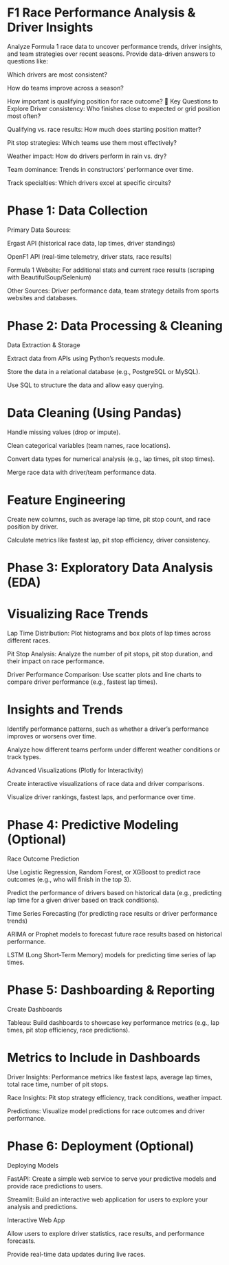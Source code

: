 # F1 Race Performance Analysis & Driver Insights 
Analyze Formula 1 race data to uncover performance trends, driver insights, and team strategies over recent seasons. Provide data-driven answers to questions like:

Which drivers are most consistent?

How do teams improve across a season?

How important is qualifying position for race outcome?
📌 Key Questions to Explore
Driver consistency: Who finishes close to expected or grid position most often?

Qualifying vs. race results: How much does starting position matter?

Pit stop strategies: Which teams use them most effectively?

Weather impact: How do drivers perform in rain vs. dry?

Team dominance: Trends in constructors’ performance over time.

Track specialties: Which drivers excel at specific circuits?


# Phase 1: Data Collection
Primary Data Sources:

Ergast API (historical race data, lap times, driver standings)

OpenF1 API (real-time telemetry, driver stats, race results)

Formula 1 Website: For additional stats and current race results (scraping with BeautifulSoup/Selenium)

Other Sources: Driver performance data, team strategy details from sports websites and databases.

# Phase 2: Data Processing & Cleaning
Data Extraction & Storage

Extract data from APIs using Python’s requests module.

Store the data in a relational database (e.g., PostgreSQL or MySQL).

Use SQL to structure the data and allow easy querying.

# Data Cleaning (Using Pandas)

Handle missing values (drop or impute).

Clean categorical variables (team names, race locations).

Convert data types for numerical analysis (e.g., lap times, pit stop times).

Merge race data with driver/team performance data.

# Feature Engineering

Create new columns, such as average lap time, pit stop count, and race position by driver.

Calculate metrics like fastest lap, pit stop efficiency, driver consistency.

# Phase 3: Exploratory Data Analysis (EDA)
# Visualizing Race Trends

Lap Time Distribution: Plot histograms and box plots of lap times across different races.

Pit Stop Analysis: Analyze the number of pit stops, pit stop duration, and their impact on race performance.

Driver Performance Comparison: Use scatter plots and line charts to compare driver performance (e.g., fastest lap times).

# Insights and Trends

Identify performance patterns, such as whether a driver’s performance improves or worsens over time.

Analyze how different teams perform under different weather conditions or track types.

Advanced Visualizations (Plotly for Interactivity)

Create interactive visualizations of race data and driver comparisons.

Visualize driver rankings, fastest laps, and performance over time.

# Phase 4: Predictive Modeling (Optional)
Race Outcome Prediction

Use Logistic Regression, Random Forest, or XGBoost to predict race outcomes (e.g., who will finish in the top 3).

Predict the performance of drivers based on historical data (e.g., predicting lap time for a given driver based on track conditions).

Time Series Forecasting (for predicting race results or driver performance trends)

ARIMA or Prophet models to forecast future race results based on historical performance.

LSTM (Long Short-Term Memory) models for predicting time series of lap times.

# Phase 5: Dashboarding & Reporting
Create Dashboards

Tableau: Build dashboards to showcase key performance metrics (e.g., lap times, pit stop efficiency, race predictions).



# Metrics to Include in Dashboards

Driver Insights: Performance metrics like fastest laps, average lap times, total race time, number of pit stops.

Race Insights: Pit stop strategy efficiency, track conditions, weather impact.

Predictions: Visualize model predictions for race outcomes and driver performance.

# Phase 6: Deployment (Optional)
Deploying Models

FastAPI: Create a simple web service to serve your predictive models and provide race predictions to users.

Streamlit: Build an interactive web application for users to explore your analysis and predictions.

Interactive Web App

Allow users to explore driver statistics, race results, and performance forecasts.

Provide real-time data updates during live races.



